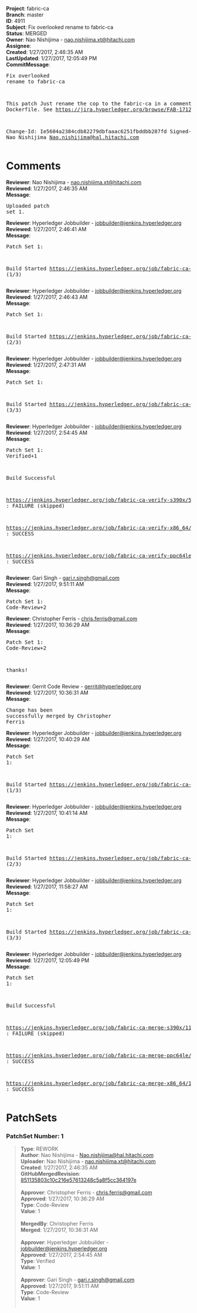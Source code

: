 <strong>Project</strong>: fabric-ca<br><strong>Branch</strong>: master<br><strong>ID</strong>: 4911<br><strong>Subject</strong>: Fix overlooked rename to fabric-ca<br><strong>Status</strong>: MERGED<br><strong>Owner</strong>: Nao Nishijima - nao.nishijima.xt@hitachi.com<br><strong>Assignee</strong>:<br><strong>Created</strong>: 1/27/2017, 2:46:35 AM<br><strong>LastUpdated</strong>: 1/27/2017, 12:05:49 PM<br><strong>CommitMessage</strong>:<br><pre>Fix overlooked rename to fabric-ca

This patch Just rename the cop to the fabric-ca in a comment of
Dockerfile. See https://jira.hyperledger.org/browse/FAB-1712

Change-Id: Ie5604a2384cdb82279dbfaaac6251fbddbb287fd
Signed-off-by: Nao Nishijima <Nao.nishijima@hal.hitachi.com>
</pre><h1>Comments</h1><strong>Reviewer</strong>: Nao Nishijima - nao.nishijima.xt@hitachi.com<br><strong>Reviewed</strong>: 1/27/2017, 2:46:35 AM<br><strong>Message</strong>: <pre>Uploaded patch set 1.</pre><strong>Reviewer</strong>: Hyperledger Jobbuilder - jobbuilder@jenkins.hyperledger.org<br><strong>Reviewed</strong>: 1/27/2017, 2:46:41 AM<br><strong>Message</strong>: <pre>Patch Set 1:

Build Started https://jenkins.hyperledger.org/job/fabric-ca-verify-s390x/58/ (1/3)</pre><strong>Reviewer</strong>: Hyperledger Jobbuilder - jobbuilder@jenkins.hyperledger.org<br><strong>Reviewed</strong>: 1/27/2017, 2:46:43 AM<br><strong>Message</strong>: <pre>Patch Set 1:

Build Started https://jenkins.hyperledger.org/job/fabric-ca-verify-ppc64le/57/ (2/3)</pre><strong>Reviewer</strong>: Hyperledger Jobbuilder - jobbuilder@jenkins.hyperledger.org<br><strong>Reviewed</strong>: 1/27/2017, 2:47:31 AM<br><strong>Message</strong>: <pre>Patch Set 1:

Build Started https://jenkins.hyperledger.org/job/fabric-ca-verify-x86_64/58/ (3/3)</pre><strong>Reviewer</strong>: Hyperledger Jobbuilder - jobbuilder@jenkins.hyperledger.org<br><strong>Reviewed</strong>: 1/27/2017, 2:54:45 AM<br><strong>Message</strong>: <pre>Patch Set 1: Verified+1

Build Successful 

https://jenkins.hyperledger.org/job/fabric-ca-verify-s390x/58/ : FAILURE (skipped)

https://jenkins.hyperledger.org/job/fabric-ca-verify-x86_64/58/ : SUCCESS

https://jenkins.hyperledger.org/job/fabric-ca-verify-ppc64le/57/ : SUCCESS</pre><strong>Reviewer</strong>: Gari Singh - gari.r.singh@gmail.com<br><strong>Reviewed</strong>: 1/27/2017, 9:51:11 AM<br><strong>Message</strong>: <pre>Patch Set 1: Code-Review+2</pre><strong>Reviewer</strong>: Christopher Ferris - chris.ferris@gmail.com<br><strong>Reviewed</strong>: 1/27/2017, 10:36:29 AM<br><strong>Message</strong>: <pre>Patch Set 1: Code-Review+2

thanks!</pre><strong>Reviewer</strong>: Gerrit Code Review - gerrit@hyperledger.org<br><strong>Reviewed</strong>: 1/27/2017, 10:36:31 AM<br><strong>Message</strong>: <pre>Change has been successfully merged by Christopher Ferris</pre><strong>Reviewer</strong>: Hyperledger Jobbuilder - jobbuilder@jenkins.hyperledger.org<br><strong>Reviewed</strong>: 1/27/2017, 10:40:29 AM<br><strong>Message</strong>: <pre>Patch Set 1:

Build Started https://jenkins.hyperledger.org/job/fabric-ca-merge-s390x/11/ (1/3)</pre><strong>Reviewer</strong>: Hyperledger Jobbuilder - jobbuilder@jenkins.hyperledger.org<br><strong>Reviewed</strong>: 1/27/2017, 10:41:14 AM<br><strong>Message</strong>: <pre>Patch Set 1:

Build Started https://jenkins.hyperledger.org/job/fabric-ca-merge-x86_64/10/ (2/3)</pre><strong>Reviewer</strong>: Hyperledger Jobbuilder - jobbuilder@jenkins.hyperledger.org<br><strong>Reviewed</strong>: 1/27/2017, 11:58:27 AM<br><strong>Message</strong>: <pre>Patch Set 1:

Build Started https://jenkins.hyperledger.org/job/fabric-ca-merge-ppc64le/10/ (3/3)</pre><strong>Reviewer</strong>: Hyperledger Jobbuilder - jobbuilder@jenkins.hyperledger.org<br><strong>Reviewed</strong>: 1/27/2017, 12:05:49 PM<br><strong>Message</strong>: <pre>Patch Set 1:

Build Successful 

https://jenkins.hyperledger.org/job/fabric-ca-merge-s390x/11/ : FAILURE (skipped)

https://jenkins.hyperledger.org/job/fabric-ca-merge-ppc64le/10/ : SUCCESS

https://jenkins.hyperledger.org/job/fabric-ca-merge-x86_64/10/ : SUCCESS</pre><h1>PatchSets</h1><h3>PatchSet Number: 1</h3><blockquote><strong>Type</strong>: REWORK<br><strong>Author</strong>: Nao Nishijima - Nao.nishijima@hal.hitachi.com<br><strong>Uploader</strong>: Nao Nishijima - nao.nishijima.xt@hitachi.com<br><strong>Created</strong>: 1/27/2017, 2:46:35 AM<br><strong>GitHubMergedRevision</strong>: [851135803c10c216e57613248c5a8f5cc364197e](https://github.com/hyperledger-gerrit-archive/fabric-ca/commit/851135803c10c216e57613248c5a8f5cc364197e)<br><br><strong>Approver</strong>: Christopher Ferris - chris.ferris@gmail.com<br><strong>Approved</strong>: 1/27/2017, 10:36:29 AM<br><strong>Type</strong>: Code-Review<br><strong>Value</strong>: 1<br><br><strong>MergedBy</strong>: Christopher Ferris<br><strong>Merged</strong>: 1/27/2017, 10:36:31 AM<br><br><strong>Approver</strong>: Hyperledger Jobbuilder - jobbuilder@jenkins.hyperledger.org<br><strong>Approved</strong>: 1/27/2017, 2:54:45 AM<br><strong>Type</strong>: Verified<br><strong>Value</strong>: 1<br><br><strong>Approver</strong>: Gari Singh - gari.r.singh@gmail.com<br><strong>Approved</strong>: 1/27/2017, 9:51:11 AM<br><strong>Type</strong>: Code-Review<br><strong>Value</strong>: 1<br><br></blockquote>